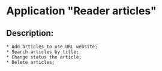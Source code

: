 # Application "Reader articles"
    
## Description:

    * Add articles to use URL website;
    * Search articles by title;
    * Change status the article;
    * Delete articles;
    
    
    
    
    



